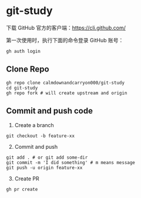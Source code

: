 # git-study

下载 GitHub 官方的客户端：https://cli.github.com/

第一次使用时，执行下面的命令登录 GitHub 账号：

```shell
gh auth login
```

## Clone Repo

```shell
gh repo clone calmdownandcarryon000/git-study
cd git-study
gh repo fork # will create upstream and origin
```

## Commit and push code

1. Create a branch

```shell
git checkout -b feature-xx
```

2. Commit and push

```shell
git add . # or git add some-dir
git commit -m 'I did something' # m means message
git push -u origin feature-xx
```

3. Create PR
```shell
gh pr create
```

